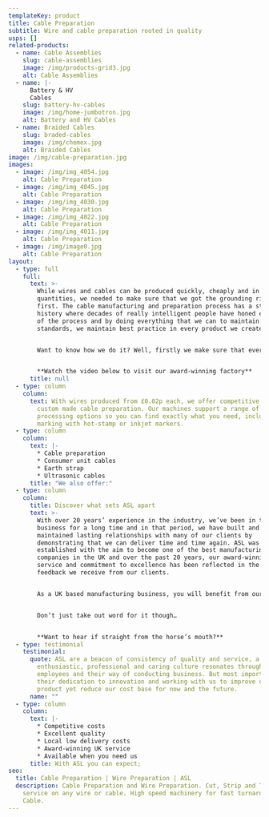 ```yaml
---
templateKey: product
title: Cable Preparation
subtitle: Wire and cable preparation rooted in quality
usps: []
related-products:
  - name: Cable Assemblies
    slug: cable-assemblies
    image: /img/products-grid3.jpg
    alt: Cable Assemblies
  - name: |-
      Battery & HV 
      Cables
    slug: battery-hv-cables
    image: /img/home-jumbotron.jpg
    alt: Battery and HV Cables
  - name: Braided Cables
    slug: braded-cables
    image: /img/chemex.jpg
    alt: Braided Cables
image: /img/cable-preparation.jpg
images:
  - image: /img/img_4054.jpg
    alt: Cable Preparation
  - image: /img/img_4045.jpg
    alt: Cable Preparation
  - image: /img/img_4030.jpg
    alt: Cable Preparation
  - image: /img/img_4022.jpg
    alt: Cable Preparation
  - image: /img/img_4011.jpg
    alt: Cable Preparation
  - image: /img/image0.jpg
    alt: Cable Preparation
layout:
  - type: full
    full:
      text: >-
        While wires and cables can be produced quickly, cheaply and in large
        quantities, we needed to make sure that we got the grounding right
        first. The cable manufacturing and preparation process has a strong
        history where decades of really intelligent people have honed each stage
        of the process and by doing everything that we can to maintain their
        standards, we maintain best practice in every product we create. 


        Want to know how we do it? Well, firstly we make sure that every one of our IPC A-620 trained manufacturing technicians has the know-how required to create and test these products, alongside the integrity to want to maintain our exceptionally high standards. Fancy taking a look around our award-winning factory to see where the magic happens? 


        **Watch the video below to visit our award-winning factory**
      title: null
  - type: column
    column:
      text: With wires produced from £0.02p each, we offer competitive prices on all
        custom made cable preparation. Our machines support a range of
        processing options so you can find exactly what you need, including wire
        marking with hot-stamp or inkjet markers.
  - type: column
    column:
      text: |-
        * Cable preparation 
        * Consumer unit cables 
        * Earth strap 
        * Ultrasonic cables
      title: "We also offer:"
  - type: column
    column:
      title: Discover what sets ASL apart
      text: >-
        With over 20 years’ experience in the industry, we’ve been in this
        business for a long time and in that period, we have built and
        maintained lasting relationships with many of our clients by
        demonstrating that we can deliver time and time again. ASL was
        established with the aim to become one of the best manufacturing
        companies in the UK and over the past 20 years, our award-winning
        service and commitment to excellence has been reflected in the wonderful
        feedback we receive from our clients. 


        As a UK based manufacturing business, you will benefit from our personal service and high-quality standards, as well as a faster turnaround than if you outsource abroad. With a factory based in the North of England, we can deliver low-cost products at high volumes, as and when you need them. 


        Don’t just take out word for it though… 


        **Want to hear if straight from the horse’s mouth?**
  - type: testimonial
    testimonial:
      quote: ASL are a beacon of consistency of quality and service, a business who’s
        enthusiastic, professional and caring culture resonates throughout the
        employees and their way of conducting business. But most importantly
        their dedication to innovation and working with us to improve our
        product yet reduce our cost base for now and the future.
      name: ""
  - type: column
    column:
      text: |-
        * Competitive costs
        * Excellent quality
        * Local low delivery costs
        * Award-winning UK service
        * Available when you need us
      title: With ASL you can expect;
seo:
  title: Cable Preparation | Wire Preparation | ASL
  description: Cable Preparation and Wire Preparation. Cut, Strip and Terminate
    service on any wire or cable. High speed machinery for fast turnaround
    Cable.
---
```

